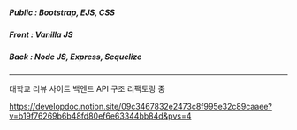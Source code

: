 ##### Public : Bootstrap, EJS, CSS <br />
##### Front : Vanilla JS <br />
##### Back : Node JS, Express, Sequelize <br />
------------------------------------------
대학교 리뷰 사이트 백엔드 API 구조 리팩토링 중

https://developdoc.notion.site/09c3467832e2473c8f995e32c89caaee?v=b19f76269b6b48fd80ef6e63344bb84d&pvs=4
